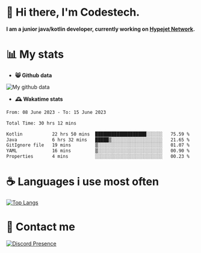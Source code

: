 # 👋 Hi there, I'm Codestech.
**I am a junior java/kotlin developer, currently working on [Hypejet Network](https://github.com/Hypejet).**

# 📊 My stats
- **😸 Github data**

![My github data](https://github-readme-stats.vercel.app/api?username=Codestech1&count_private=true&include_all_commits=true&theme=codeSTACKr)

- **🕰️ Wakatime stats**
<!--START_SECTION:waka-->

```txt
From: 08 June 2023 - To: 15 June 2023

Total Time: 30 hrs 12 mins

Kotlin           22 hrs 50 mins  ███████████████████░░░░░░   75.59 %
Java             6 hrs 32 mins   █████▒░░░░░░░░░░░░░░░░░░░   21.65 %
GitIgnore file   19 mins         ▒░░░░░░░░░░░░░░░░░░░░░░░░   01.07 %
YAML             16 mins         ▒░░░░░░░░░░░░░░░░░░░░░░░░   00.90 %
Properties       4 mins          ░░░░░░░░░░░░░░░░░░░░░░░░░   00.23 %
```

<!--END_SECTION:waka-->

# ☕ Languages i use most often
[![Top Langs](https://github-readme-stats.vercel.app/api/top-langs/?username=Codestech1&layout=compact&langs_count=8&exclude_repo=window5000.github.io&theme=codeSTACKr)](https://github.com/anuraghazra/github-readme-stats)

# 💬 Contact me
[![Discord Presence](https://lanyard.cnrad.dev/api/650718742157852740)](https://discord.com/users/650718742157852740)
</br>
